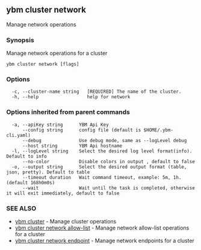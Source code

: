 ## ybm cluster network

Manage network operations

### Synopsis

Manage network operations for a cluster

```
ybm cluster network [flags]
```

### Options

```
  -c, --cluster-name string   [REQUIRED] The name of the cluster.
  -h, --help                  help for network
```

### Options inherited from parent commands

```
  -a, --apiKey string      YBM Api Key
      --config string      config file (default is $HOME/.ybm-cli.yaml)
      --debug              Use debug mode, same as --logLevel debug
      --host string        YBM Api hostname
  -l, --logLevel string    Select the desired log level format(info). Default to info
      --no-color           Disable colors in output , default to false
  -o, --output string      Select the desired output format (table, json, pretty). Default to table
      --timeout duration   Wait command timeout, example: 5m, 1h. (default 168h0m0s)
      --wait               Wait until the task is completed, otherwise it will exit immediately, default to false
```

### SEE ALSO

* [ybm cluster](ybm_cluster.md)	 - Manage cluster operations
* [ybm cluster network allow-list](ybm_cluster_network_allow-list.md)	 - Manage network allow-list operations for a cluster
* [ybm cluster network endpoint](ybm_cluster_network_endpoint.md)	 - Manage network endpoints for a cluster

